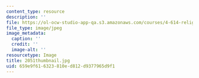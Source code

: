 ```yaml
---
content_type: resource
description: ''
file: https://ol-ocw-studio-app-qa.s3.amazonaws.com/courses/4-614-religious-architecture-and-islamic-cultures-fall-2002/659e9f616323810ed812d9377965d9f1_2051thumbnail.jpg
file_type: image/jpeg
image_metadata:
  caption: ''
  credit: ''
  image-alt: ''
resourcetype: Image
title: 2051thumbnail.jpg
uid: 659e9f61-6323-810e-d812-d9377965d9f1
---
```

